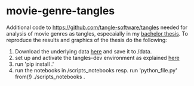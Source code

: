 # movie-genre-tangles
Additional code to https://github.com/tangle-software/tangles needed for analysis of movie genres as tangles, especaially in my [bachelor thesis](link).
To reproduce the results and graphics of the thesis do the following:
1. Download the underlying data [here](https://www.kaggle.com/datasets/rounakbanik/the-movies-dataset) and save it to /data.
2. set up and activate the tangles-dev environment as explained [here](https://github.com/tangle-software/tangles/blob/main/README.md)
3. run 'pip install .'
4. run the notebooks in /scripts_notebooks resp. run 'python_file.py' from(!) ./scripts_notebooks .